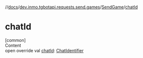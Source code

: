 //[docs](../../../index.md)/[dev.inmo.tgbotapi.requests.send.games](../index.md)/[SendGame](index.md)/[chatId](chat-id.md)



# chatId  
[common]  
Content  
open override val [chatId](chat-id.md): [ChatIdentifier](../../dev.inmo.tgbotapi.types/-chat-identifier/index.md)  



